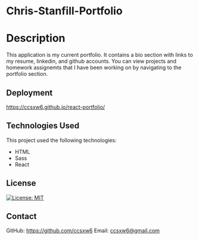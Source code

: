 # Chris-Stanfill-Portfolio

# Description 
This application is my current portfolio. It contains a bio section with links to my resume, linkedin, and github accounts. You can view projects and homework assignemts that I have been working on by navigating to the portfolio section. 

## Deployment

https://ccsxw6.github.io/react-portfolio/

## Technologies Used
This project used the following technologies:
- HTML
- Sass
- React

## License
[![License: MIT](https://img.shields.io/badge/License-MIT-yellow.svg)](https://opensource.org/licenses/MIT)

## Contact
GitHub: https://github.com/ccsxw6
Email: ccsxw6@gmail.com